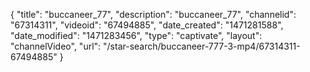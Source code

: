 {
    "title": "buccaneer_77",
    "description": "buccaneer_77",
    "channelid": "67314311",
    "videoid": "67494885",
    "date_created": "1471281588",
    "date_modified": "1471283456",
    "type": "captivate",
    "layout": "channelVideo",
    "url": "\/star-search\/buccaneer-777-3-mp4\/67314311-67494885"
}